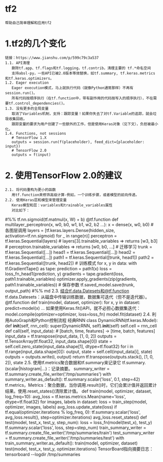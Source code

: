# tf2
    帮助自己简单理解和应用tf2
    
# 1.tf2的几个变化   
    链接：https://www.jianshu.com/p/599c79c3a537
    1.1. API清理
       删除tf.app、tf.flags和tf.logging，tf.contrib，清理主要的 tf.*命名空间
       支持absl-py，一些API已被2.0版本等效替换，如tf.summary, tf.keras.metrics和tf.keras.optimizers。
    1.2. Eager execution
       Eager execution模式，马上就执行代码（就像Python通常那样）不再有session.run()。
       所有代码按顺序执行（在tf.function中，带有副作用的代码按写入的顺序执行），不在需要tf.control_dependencies()。
    1.3. 没有更多的全局变量
       取消了Variables机制，支持：跟踪变量！如果你失去了对tf.Variable的追踪，就会垃圾收集回收。
       跟踪变量的要求为用户创建了一些额外的工作，但是使用Keras对象（见下文），负担被最小化。
    1.4. Functions, not sessions
       # TensorFlow 1.X
       outputs = session.run(f(placeholder), feed_dict={placeholder: input})
       # TensorFlow 2.0
       outputs = f(input)

#  2. 使用TensorFlow 2.0的建议
    2.1. 将代码重构为更小的函数
       用tf.function来修饰高级计算-例如，一个训练步骤，或者模型的前向传递。
    2.2. 使用Keras层和模型来管理变量
       Keras模型和层：variables和trainable_variables属性
       对比如下：
#%%
       tf.nn.sigmoid(tf.matmul(x, W) + b)
       @tf.function
       def multilayer_perceptron(x, w0, b0, w1, b1, w2, b2 ...):
          x = dense(x, w0, b0)
       # 各图层调用
        layers = [tf.keras.layers.Dense(hidden_size, activation=tf.nn.sigmoid) for _ in range(n)]
        perceptron = tf.keras.Sequential(layers)
        # layers[3].trainable_variables => returns [w3, b3]
        # perceptron.trainable_variables => returns [w0, b0, ...]
        # 迁移学习
        trunk = tf.keras.Sequential([...])
        head1 = tf.keras.Sequential([...])
        head2 = tf.keras.Sequential([...])
        path1 = tf.keras.Sequential([trunk, head1])
        path2 = tf.keras.Sequential([trunk, head2])
        # 训练模式
        for x, y in data:
          with tf.GradientTape() as tape:
            prediction = path1(x)
            loss = loss_fn_head1(prediction, y)
          gradients = tape.gradient(loss, path1.trainable_variables)
          optimizer.apply_gradients(zip(gradients, path1.trainable_variables))
        # 保存参数
        tf.saved_model.save(trunk, output_path)
#%% md
    2.3. 结合tf.data.Datesets和@tf.function
        tf.data.Datesets：从磁盘中传输训练数据，数据集可迭代（但不是迭代器）。
            @tf.function
            def train(model, dataset, optimizer):
              for x, y in dataset:
                predict=model(x)
                ...
        如果使用Keras.fit()API，就不必担心数据集迭代：
            model.compile(optimizer=optimizer, loss=loss_fn)
            model.fit(dataset)
    2.4. 利用AutoGraph和Python控制流程
        经典RNN
        class DynamicRNN(tf.keras.Model):
          def __init__(self, rnn_cell):
            super(DynamicRNN, self).__init__(self)
            self.cell = rnn_cell
          def call(self, input_data):
            # [batch, time, features] -> [time, batch, features]
            input_data = tf.transpose(input_data, [1, 0, 2])
            outputs = tf.TensorArray(tf.float32, input_data.shape[0])
            state = self.cell.zero_state(input_data.shape[1], dtype=tf.float32)
            for i in tf.range(input_data.shape[0]):
              output, state = self.cell(input_data[i], state)
              outputs = outputs.write(i, output)
            return tf.transpose(outputs.stack(), [1, 0, 2]), state
    2.5. 使用tf.metrics聚合数据和tf.summary来记录它
        tf.summary.(scalar|histogram|...)：记录摘要。
            summary_writer = tf.summary.create_file_writer('/tmp/summaries')
            with summary_writer.as_default():
              tf.summary.scalar('loss', 0.1, step=42)
        tf.metrics，Metrics：聚合数据，当你调用.result()时，它们会累计值并返回累计结果。使用.reset_states()清除累计值。
            def train(model, optimizer, dataset, log_freq=10):
              avg_loss = tf.keras.metrics.Mean(name='loss', dtype=tf.float32)
              for images, labels in dataset:
                loss = train_step(model, optimizer, images, labels)
                avg_loss.update_state(loss)
                if tf.equal(optimizer.iterations % log_freq, 0):
                  tf.summary.scalar('loss', avg_loss.result(), step=optimizer.iterations)
                  avg_loss.reset_states()
            def test(model, test_x, test_y, step_num):
              loss = loss_fn(model(test_x), test_y)
              tf.summary.scalar('loss', loss, step=step_num)
            train_summary_writer = tf.summary.create_file_writer('/tmp/summaries/train')
            test_summary_writer = tf.summary.create_file_writer('/tmp/summaries/test')
            with train_summary_writer.as_default():
              train(model, optimizer, dataset)
              test(model, test_x, test_y, optimizer.iterations)
        TensorBoard指向摘要日志：
            tensorboard --logdir /tmp/summaries
